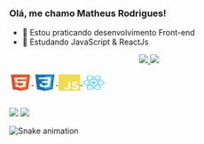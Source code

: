 ### Olá, me chamo Matheus Rodrigues!

- 🔭 Estou praticando desenvolvimento Front-end
- 🌱 Estudando JavaScript & ReactJs

<div align="center">
  <a href="https://github.com/mrsmatheus">
  <img height="180em" src="https://github-readme-stats.vercel.app/api?username=mrsmatheus&show_icons=true&theme=tokyonight&include_all_commits=true&count_private=true"/>
  <img height="180em" src="https://github-readme-stats.vercel.app/api/top-langs/?username=mrsmatheus&layout=compact&langs_count=7&theme=tokyonight"/>
</div>
  
  <div style="display: inline_block"><br>
  <img align="center" alt="Mt-HTML" height="30" width="40" src="https://raw.githubusercontent.com/devicons/devicon/master/icons/html5/html5-original.svg">
  <img align="center" alt="Mt-CSS" height="30" width="40" src="https://raw.githubusercontent.com/devicons/devicon/master/icons/css3/css3-original.svg">
  <img align="center" alt="Mt-Js" height="30" width="40" src="https://raw.githubusercontent.com/devicons/devicon/master/icons/javascript/javascript-plain.svg">
  <img align="center" alt="Mt-React" height="30" width="40" src="https://raw.githubusercontent.com/devicons/devicon/master/icons/react/react-original.svg">
</div>
  
  ##
  
  <a href = "mailto:mrsmatheus21@gmail.com"><img src="https://img.shields.io/badge/-Gmail-%23333?style=for-the-badge&logo=gmail&logoColor=white" target="_blank"></a>
  <a href="#" target="_blank"><img src="https://img.shields.io/badge/-LinkedIn-%230077B5?style=for-the-badge&logo=linkedin&logoColor=white" target="_blank"></a> 
 
![Snake animation](https://github.com/mrsmatheus/mrsmatheus/blob/output/github-contribution-grid-snake.svg)
